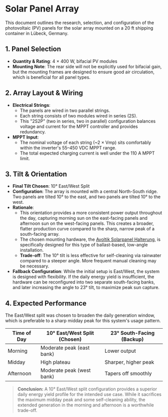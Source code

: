 # Solar Panel Array

This document outlines the research, selection, and configuration of the photovoltaic (PV) panels for the solar array mounted on a 20 ft shipping container in Lübeck, Germany.

## 1. Panel Selection

*   **Quantity & Rating**: 4 × 400 W, bifacial PV modules
*   **Mounting Note**: The rear side will not be explicitly used for bifacial gain, but the mounting frames are designed to ensure good air circulation, which is beneficial for all panel types.

## 2. Array Layout & Wiring

*   **Electrical Strings**:
    *   The panels are wired in two parallel strings.
    *   Each string consists of two modules wired in series (2S).
    *   This "2S2P" (two in series, two in parallel) configuration balances voltage and current for the MPPT controller and provides redundancy.
*   **MPPT Input**:
    *   The nominal voltage of each string (~2 × Vmp) sits comfortably within the inverter's 55–450 VDC MPPT range.
    *   The total expected charging current is well under the 110 A MPPT limit.

## 3. Tilt & Orientation

*   **Final Tilt Chosen**: 10° East/West Split
*   **Configuration**: The array is mounted with a central North-South ridge. Two panels are tilted 10° to the east, and two panels are tilted 10° to the west.
*   **Rationale**:
    *   This orientation provides a more consistent power output throughout the day, capturing morning sun on the east-facing panels and afternoon sun on the west-facing panels. This creates a broader, flatter production curve compared to the sharp, narrow peak of a south-facing array.
    *   The chosen mounting hardware, the [Avoltik Solarpanel Halterung](https://pv-insel.de/products/avoltik-solarpanel-halterung-fur-4-module-komplettset-for-solarmodule-bis-2000-1200-mm), is specifically designed for this type of ballast-based, low-angle installation.
    *   **Trade-off**: The 10° tilt is less effective for self-cleaning via rainwater compared to a steeper angle. More frequent manual cleaning may be necessary.
*   **Fallback Configuration**: While the initial setup is East/West, the system is designed with flexibility. If the daily energy yield is insufficient, the hardware can be reconfigured into two separate south-facing banks, and later increasing the angle to 23° tilt, to maximize peak sun capture.

## 4. Expected Performance

The East/West split was chosen to broaden the daily generation window, which is preferable to a sharp midday peak for this system's usage pattern.

| Time of Day | 10° East/West Split (Chosen) | 23° South-Facing (Backup) |
| ----------- | ---------------------------- | --------------------------- |
| Morning     | Moderate peak (east bank)    | Lower output                |
| Midday      | High plateau                 | Sharper, higher peak        |
| Afternoon   | Moderate peak (west bank)    | Tapers off smoothly         |

> **Conclusion:** A 10° East/West split configuration provides a superior daily energy yield profile for the intended use case. While it sacrifices the maximum midday peak and some self-cleaning ability, the extended generation in the morning and afternoon is a worthwhile trade-off.